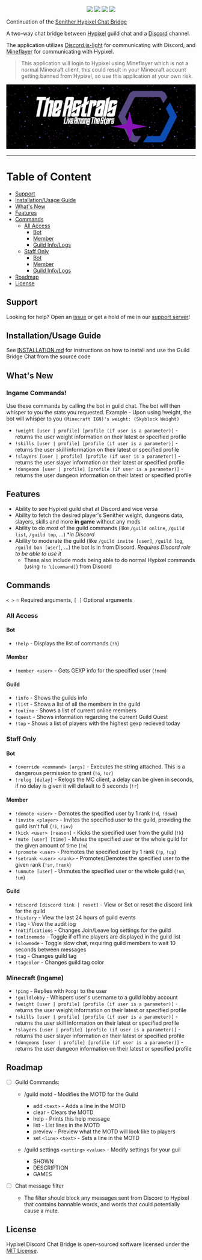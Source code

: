 <p align="center">
<a href="https://github.com/DuhItsJay/Guild-Chat-Bridge/commit/main"><img src="https://img.shields.io/github/last-commit/DuhItsJay/Guild-Chat-Bridge"></a>
<a href="https://github.com/DuhItsJay/Guild-Chat-Bridge#readme"><img src="https://img.shields.io/maintenance/yes/2022"></a>
<a href="https://github.com/DuhItsJay/Guild-Chat-Bridge/blob/main/LICENSE"><img src="https://img.shields.io/github/license/DuhItsJay/Guild-Chat-Bridge"></a>
<a href="https://github.com/DuhItsJay/Guild-Chat-Bridge/actions/workflows/codeql-analysis.yml"><img src="https://github.com/DuhItsJay/Guild-Chat-Bridge/actions/workflows/codeql-analysis.yml/badge.svg"></a>
</p>

Continuation of the [Senither Hypixel Chat Bridge](https://github.com/Senither/hypixel-discord-chat-bridge)

A two-way chat bridge between [Hypixel](https://hypixel.net/) guild chat and a [Discord](https://discord.com/) channel.

The application utilizes [Discord.js-light](https://github.com/timotejroiko/discord.js-light) for communicating with Discord, and [Mineflayer](https://github.com/PrismarineJS/mineflayer) for communicating with Hypixel.

> This application will login to Hypixel using Mineflayer which is not a normal Minecraft client, this could result in your Minecraft account getting banned from Hypixel, so use this application at your own risk.

[![Discord](./AstralsBannerGIF.gif)](https://discord.gg/astrals)

<hr>

# Table of Content

- [Support]()
- [Installation/Usage Guide](#installationusage-guilde)
- [What's New](#whats-new)
- [Features](#features)
- [Commands](#commands)
  - [All Access](#all-access)
    - [Bot](#bot)
    - [Member](#member)
    - [Guild Info/Logs](#guild)
  - [Staff Only](#staff-only)
    - [Bot](#bot-1)
    - [Member](#member-1)
    - [Guild Info/Logs](#guild-1)
- [Roadmap](#roadmap)
- [License](#license)

## Support

Looking for help? Open an [issue](https://github.com/DuhItsJay/Guild-Chat-Bridge/issues) or get a hold of me in our [support server](https://discord.gg/astrals)!

## Installation/Usage Guide

See [INSTALLATION.md](./INSTALLATION.md) for instructions on how to install and use the Guild Bridge Chat from the source code

## What's New

### Ingame Commands!

Use these commands by calling the bot in guild chat. The bot will then whisper to you the stats you requested. Example - Upon using !weight, the bot will whisper to you `(Minecraft IGN)'s weight: (Skyblock Weight)`

- `!weight [user | profile] [profile (if user is a parameter)]` - returns the user weight information on their latest or specified profile
- `!skills [user | profile] [profile (if user is a parameter)]` - returns the user skill information on their latest or specified profile
- `!slayers [user | profile] [profile (if user is a parameter)]` - returns the user slayer information on their latest or specified profile
- `!dungeons [user | profile] [profile (if user is a parameter)]` - returns the user dungeon information on their latest or specified profile

## Features

  - Ability to see Hypixel guild chat at Discord and vice versa
  - Ability to fetch the desired player's Senither weight, dungeons data, slayers, skills and more **in game** without any mods
  - Ability to do most of the guild commands (like `/guild online`, `/guild list`, `/guild top`, ...) **in Discord*
  - Ability to moderate the guild (like `/guild invite [user]`, `/guild log`, `/guild ban [user]`, ...) the bot is in from Discord. *Requires Discord role to be able to use it*
    - These also include mods being able to do normal Hypixel commands (using `!o \[command]`) from Discord

## Commands

`< >` = Required arguments, `[ ]` Optional arguments

### All Access

#### Bot

- `!help` - Displays the list of commands (`!h`)

#### Member

- `!member <user>` - Gets GEXP info for the specified user (`!mem`)

#### Guild

- `!info` - Shows the guilds info
- `!list` - Shows a list of all the members in the guild
- `!online` - Shows a list of current online members
- `!quest` - Shows information regarding the current Guild Quest
- `!top` - Shows a list of players with the highest gexp recieved today

### Staff Only

#### Bot

- `!override <command> [args]` - Executes the string attached. This is a dangerous permission to grant (`!o`, `!or`)
- `!relog [delay]` - Relogs the MC client, a delay can be given in seconds, if no delay is given it will default to 5 seconds (`!r`)

#### Member

- `!demote <user>` - Demotes the specified user by 1 rank (`!d`, `!down`)
- `!invite <player>` - Invites the specified user to the guild, providing the guild isn't full (`!i`, `!inv`)
- `!kick <user> [reason]` - Kicks the specified user from the guild (`!k`)
- `!mute [user] [time]` - Mutes the specified user or the whole guild for the given amount of time (`!m`)
- `!promote <user>` - Promotes the specified user by 1 rank (`!p`, `!up`)
- `!setrank <user> <rank>` - Promotes/Demotes the specified user to the given rank (`!sr`, `!rank`)
- `!unmute [user]` - Unmutes the specified user or the whole guild (`!un`, `!um`)

#### Guild

- `!discord [discord link | reset]` - View or Set or reset the discord link for the guild
- `!history` - View the last 24 hours of guild events
- `!log` - View the audit log
- `!notifications` - Changes Join/Leave log settings for the guild
- `!onlinemode` - Toggle if offline players are displayed in the guild list
- `!slowmode` - Toggle slow chat, requiring guild members to wait 10 seconds between messages
- `!tag` - Changes guild tag
- `!tagcolor` - Changes guild tag color

### Minecraft (Ingame)

- `!ping` - Replies with `Pong!` to the user
- `!guildlobby` - Whispers user's username to a guild lobby account
- `!weight [user | profile] [profile (if user is a parameter)]` - returns the user weight information on their latest or specified profile
- `!skills [user | profile] [profile (if user is a parameter)]` - returns the user skill information on their latest or specified profile
- `!slayers [user | profile] [profile (if user is a parameter)]` - returns the user slayer information on their latest or specified profile
- `!dungeons [user | profile] [profile (if user is a parameter)]` - returns the user dungeon information on their latest or specified profile

## Roadmap

- [ ] Guild Commands:

  - /guild motd - Modifies the MOTD for the Guild

    - add `<text>` - Adds a line in the MOTD
    - clear - Clears the MOTD
    - help - Prints this help message
    - list - List lines in the MOTD
    - preview - Preview what the MOTD will look like to players
    - set `<line>` `<text>` - Sets a line in the MOTD

  - /guild settings `<setting>` `<value>` - Modify settings for your guil
    - SHOWN
    - DESCRIPTION
    - GAMES

- [ ] Chat message filter
  - The filter should block any messages sent from Discord to Hypixel that contains bannable words, and words that could potentially cause a mute.

## License

Hypixel Discord Chat Bridge is open-sourced software licensed under the [MIT License](https://opensource.org/licenses/MIT).
